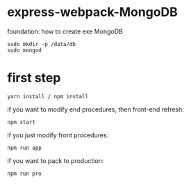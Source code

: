 
# express-webpack-MongoDB

foundation: how to create exe MongoDB

```
sudo mkdir -p /data/db
sudo mongod
```

# first step

	yarn install / npm install


if you want to modify end procedures, then front-end refresh:

    npm start
    
if you just modify front procedures:

    npm run app
  
 if you want to pack to production:
 
    npm run pro
